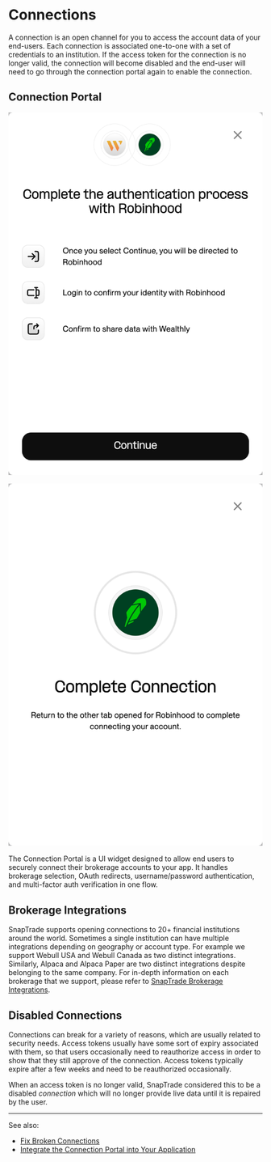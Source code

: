 # Connections

A connection is an open channel for you to access the account data of your end-users. Each connection is associated one-to-one with a set of credentials to an institution. If the access token for the connection is no longer valid, the connection will become disabled and the end-user will need to go through the connection portal again to enable the connection.

## Connection Portal

![image.png](./assets/250423_wealthlyrobinhood.png)

![image.png](./assets/250423_robinhoodcomplete.png)

The Connection Portal is a UI widget designed to allow end users to securely connect their brokerage accounts to your app. It handles brokerage selection, OAuth redirects, username/password authentication, and multi-factor auth verification in one flow.

## Brokerage Integrations

SnapTrade supports opening connections to 20+ financial institutions around the world. Sometimes a single institution can have multiple integrations depending on geography or account type. For example we support Webull USA and Webull Canada as two distinct integrations. Similarly, Alpaca and Alpaca Paper are two distinct integrations despite belonging to the same company. For in-depth information on each brokerage that we support, please refer to [SnapTrade Brokerage Integrations](https://www.notion.so/SnapTrade-Brokerage-Integrations-f83946a714a84c3caf599f6a945f0ead?pvs=21).

## Disabled Connections

Connections can break for a variety of reasons, which are usually related to security needs. Access tokens usually have some sort of expiry associated with them, so that users occasionally need to reauthorize access in order to show that they still approve of the connection. Access tokens typically expire after a few weeks and need to be reauthorized occasionally.

When an access token is no longer valid, SnapTrade considered this to be a disabled *connection* which will no longer provide live data until it is repaired by the user.

---

See also:
- [Fix Broken Connections](https://docs.snaptrade.com/docs/fix-broken-connections)
- [Integrate the Connection Portal into Your Application](https://docs.snaptrade.com/docs/implement-connection-portal#implement-connection-portal-integrate-the-connection-portal-into-your-application)
